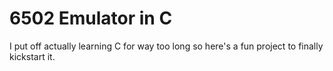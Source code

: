 # 6502 Emulator in C

I put off actually learning C for way too long so here's
a fun project to finally kickstart it.
